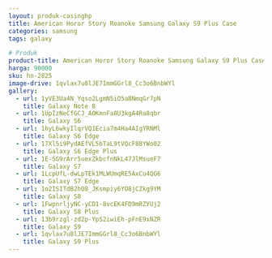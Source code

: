 ```yaml
---
layout: produk-casinghp
title: American Horor Story Roanoke Samsung Galaxy S9 Plus Case
categories: samsung
tags: galaxy

# Produk
product-title: American Horor Story Roanoke Samsung Galaxy S9 Plus Case
harga: 90000
sku: hn-2825
image-drive: 1qvlax7u8lJE7ImmGGrl8_Cc3o6BnbWYl
gallery:
  - url: 1yVE3Ua4N_Yqso2LgmN5iO5aBNmqGr7pN
    title: Galaxy Note 8
  - url: 1UpIzNeCfGCJ_AOKmnFa8U3kgA4Ra8qbr
    title: Galaxy S6
  - url: 1hyL6wkyIlqrVQ1Ecia7m4Ha4AIgYRNMl
    title: Galaxy S6 Edge
  - url: 17Xl5i9PydAEfVL5bTaL9tVQcF88YWo02
    title: Galaxy S6 Edge Plus
  - url: 1E-SG9rArr5uexZkbcfnNkL47JlMsueF7
    title: Galaxy S7
  - url: 1LcpUfL-dwLpTEk1MLWUmqRE5AxCu4QG6
    title: Galaxy S7 Edge
  - url: 1o2ISITdB2hO8_JKsmpiy6YO8jCZkg9YM
    title: Galaxy S8
  - url: 1FwpnrljyNC-yCD1-8vcEK4FD9mRZYUj2
    title: Galaxy S8 Plus
  - url: 13b9rzgl-zd2p-YpS2iwiEh-pFnE9xNZR
    title: Galaxy S9
  - url: 1qvlax7u8lJE7ImmGGrl8_Cc3o6BnbWYl
    title: Galaxy S9 Plus
---
```


